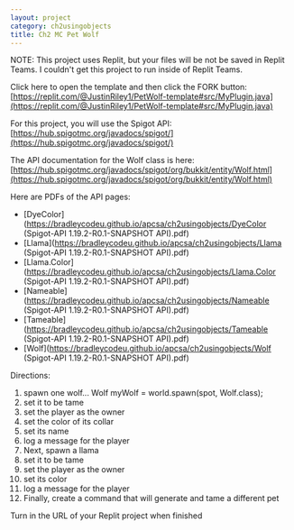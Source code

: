 ```yaml
---
layout: project
category: ch2usingobjects
title: Ch2 MC Pet Wolf
---
```


NOTE: This project uses Replit, but your files will be not be saved in Replit Teams. I couldn't get this project to run inside of Replit Teams.

Click here to open the template and then click the FORK button: [https://replit.com/@JustinRiley1/PetWolf-template#src/MyPlugin.java](https://replit.com/@JustinRiley1/PetWolf-template#src/MyPlugin.java)


For this project, you will use the Spigot API: [https://hub.spigotmc.org/javadocs/spigot/](https://hub.spigotmc.org/javadocs/spigot/)


The API documentation for the Wolf class is here: [https://hub.spigotmc.org/javadocs/spigot/org/bukkit/entity/Wolf.html](https://hub.spigotmc.org/javadocs/spigot/org/bukkit/entity/Wolf.html)

Here are PDFs of the API pages:

- [DyeColor](https://bradleycodeu.github.io/apcsa/ch2usingobjects/DyeColor (Spigot-API 1.19.2-R0.1-SNAPSHOT API).pdf) 
- [Llama](https://bradleycodeu.github.io/apcsa/ch2usingobjects/Llama (Spigot-API 1.19.2-R0.1-SNAPSHOT API).pdf)
- [Llama.Color](https://bradleycodeu.github.io/apcsa/ch2usingobjects/Llama.Color (Spigot-API 1.19.2-R0.1-SNAPSHOT API).pdf)
- [Nameable](https://bradleycodeu.github.io/apcsa/ch2usingobjects/Nameable (Spigot-API 1.19.2-R0.1-SNAPSHOT API).pdf)
- [Tameable](https://bradleycodeu.github.io/apcsa/ch2usingobjects/Tameable (Spigot-API 1.19.2-R0.1-SNAPSHOT API).pdf)
- [Wolf](https://bradleycodeu.github.io/apcsa/ch2usingobjects/Wolf (Spigot-API 1.19.2-R0.1-SNAPSHOT API).pdf)
 

Directions:

1. spawn one wolf... Wolf myWolf = world.spawn(spot, Wolf.class);
1. set it to be tame
1. set the player as the owner
1. set the color of its collar
1. set its name
1. log a message for the player
1. Next, spawn a llama
1. set it to be tame
1. set the player as the owner
1. set its color
1. log a message for the player
1. Finally, create a command that will generate and tame a different pet
 

Turn in the URL of your Replit project when finished